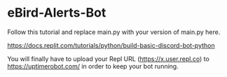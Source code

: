 # eBird-Alerts-Bot

Follow this tutorial and replace main.py with your version of main.py here.

https://docs.replit.com/tutorials/python/build-basic-discord-bot-python

You will finally have to upload your Repl URL (https://x.user.repl.co) to https://uptimerobot.com/ in order to keep your bot running.
